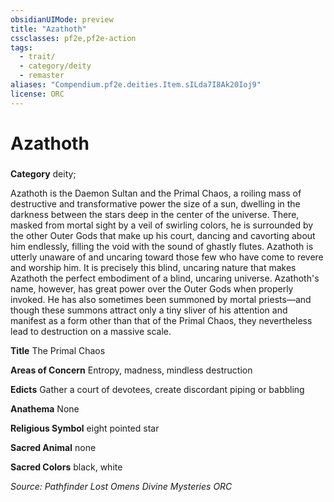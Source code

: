 ```yaml
---
obsidianUIMode: preview
title: "Azathoth"
cssclasses: pf2e,pf2e-action
tags:
  - trait/
  - category/deity
  - remaster
aliases: "Compendium.pf2e.deities.Item.sILda7I8Ak20Ioj9"
license: ORC
---
```

# Azathoth

### 

**Category** deity; 




Azathoth is the Daemon Sultan and the Primal Chaos, a roiling mass of destructive and transformative power the size of a sun, dwelling in the darkness between the stars deep in the center of the universe. There, masked from mortal sight by a veil of swirling colors, he is surrounded by the other Outer Gods that make up his court, dancing and cavorting about him endlessly, filling the void with the sound of ghastly flutes. Azathoth is utterly unaware of and uncaring toward those few who have come to revere and worship him. It is precisely this blind, uncaring nature that makes Azathoth the perfect embodiment of a blind, uncaring universe. Azathoth's name, however, has great power over the Outer Gods when properly invoked. He has also sometimes been summoned by mortal priests—and though these summons attract only a tiny sliver of his attention and manifest as a form other than that of the Primal Chaos, they nevertheless lead to destruction on a massive scale.

**Title** The Primal Chaos

**Areas of Concern** Entropy, madness, mindless destruction

**Edicts** Gather a court of devotees, create discordant piping or babbling

**Anathema** None

**Religious Symbol** eight pointed star

**Sacred Animal** none

**Sacred Colors** black, white

*Source: Pathfinder Lost Omens Divine Mysteries*
*ORC*